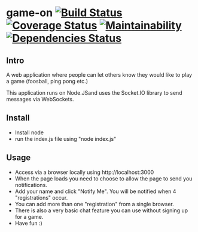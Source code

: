 # game-on [![Build Status](https://travis-ci.org/Elgismarus/game-on.svg?branch=GitANP)](https://travis-ci.org/Elgismarus/game-on?branch=GitANP) [![Coverage Status](https://coveralls.io/repos/github/Elgismarus/game-on/badge.svg?branch=GitANP)](https://coveralls.io/github/Elgismarus/game-on?branch=GitANP) [![Maintainability](https://api.codeclimate.com/v1/badges/20fa6c7180787dd18471/maintainability)](https://codeclimate.com/github/Elgismarus/game-on/maintainability) [![Dependencies Status](https://david-dm.org/Elgismarus/game-on/status.svg)](https://david-dm.org/Elgismarus/game-on)
 


## Intro
A web application where people can let others know they would like to play a game (foosball, ping pong etc.)


This application runs on Node.JSand uses the Socket.IO library to send messages via WebSockets. 


## Install
- Install node
- run the index.js file using "node index.js"


## Usage
- Access via a browser locally using http://localhost:3000
- When the page loads you need to choose to allow the page to send you notifications.
- Add your name and click "Notify Me". You will be notified when 4 "registrations" occur. 
- You can add more than one "registration" from a single browser.
- There is also a very basic chat feature you can use without signing up for a game.
- Have fun :)
